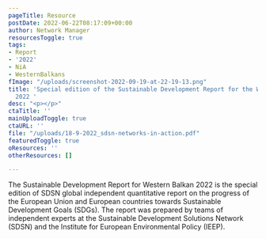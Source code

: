 ```yaml
---
pageTitle: Resource
postDate: 2022-06-22T08:17:09+00:00
author: Network Manager
resourcesToggle: true
tags:
- Report
- '2022'
- NiA
- WesternBalkans
fImage: "/uploads/screenshot-2022-09-19-at-22-19-13.png"
title: 'Special edition of the Sustainable Development Report for the Western Balkans
  2022 '
desc: "<p></p>"
ctaTitle: ''
mainUploadToggle: true
ctaURL: ''
file: "/uploads/18-9-2022_sdsn-networks-in-action.pdf"
featuredToggle: true
oResources: ''
otherResources: []

---
```

The Sustainable Development Report for Western Balkan 2022 is the special edition of SDSN global independent quantitative report on the progress of the European Union and European countries towards Sustainable Development Goals (SDGs). The report was prepared by teams of independent experts at the Sustainable Development Solutions Network (SDSN) and the Institute for European Environmental Policy (IEEP).
